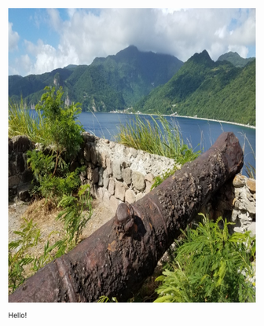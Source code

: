 <img src="https://raw.githubusercontent.com/zmughal/zmughal/master/img/cannon.jpg" alt="A cannon" height="600">

Hello!

